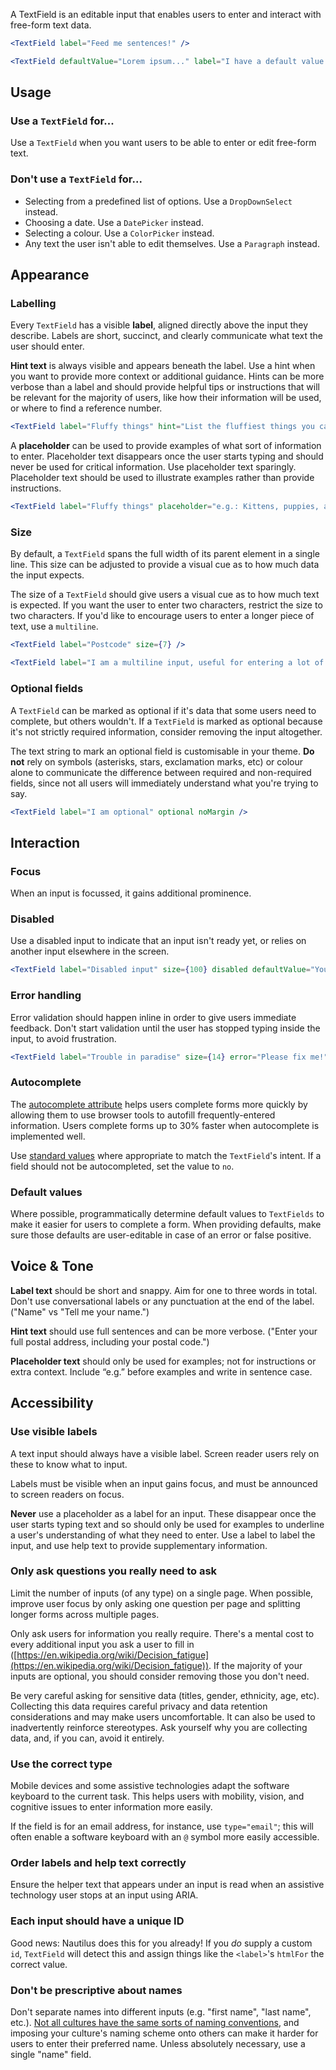 A TextField is an editable input that enables users to enter and interact with free-form text data.

```jsx
<TextField label="Feed me sentences!" />

<TextField defaultValue="Lorem ipsum..." label="I have a default value." noMargin />
```

## Usage

### Use a `TextField` for...

Use a `TextField` when you want users to be able to enter or edit free-form text.

### Don't use a `TextField` for...

- Selecting from a predefined list of options. Use a `DropDownSelect` instead.
- Choosing a date. Use a `DatePicker` instead.
- Selecting a colour. Use a `ColorPicker` instead.
- Any text the user isn't able to edit themselves. Use a `Paragraph` instead.

## Appearance

### Labelling

Every `TextField` has a visible **label**, aligned directly above the input they describe. Labels are short, succinct, and clearly communicate what text the user should enter.

**Hint text** is always visible and appears beneath the label. Use a hint when you want to provide more context or additional guidance. Hints can be more verbose than a label and should provide helpful tips or instructions that will be relevant for the majority of users, like how their information will be used, or where to find a reference number.

```jsx
<TextField label="Fluffy things" hint="List the fluffiest things you can think of, ideally in alphabetical order." placeholder="e.g.: Kittens, puppies, and ponies." noMargin />
```

A **placeholder** can be used to provide examples of what sort of information to enter. Placeholder text disappears once the user starts typing and should never be used for critical information. Use placeholder text sparingly. Placeholder text should be used to illustrate examples rather than provide instructions.

```jsx
<TextField label="Fluffy things" placeholder="e.g.: Kittens, puppies, and ponies." noMargin />
```

### Size

By default, a `TextField` spans the full width of its parent element in a single line. This size can be adjusted to provide a visual cue as to how much data the input expects.

The size of a `TextField` should give users a visual cue as to how much text is expected. If you want the user to enter two characters, restrict the size to two characters. If you'd like to encourage users to enter a longer piece of text, use a `multiline`.

```jsx
<TextField label="Postcode" size={7} />

<TextField label="I am a multiline input, useful for entering a lot of tex." multiline noMargin />
```

### Optional fields

A `TextField` can be marked as optional if it's data that some users need to complete, but others wouldn't. If a `TextField` is marked as optional because it's not strictly required information, consider removing the input altogether.

The text string to mark an optional field is customisable in your theme. **Do not** rely on symbols (asterisks, stars, exclamation marks, etc) or colour alone to communicate the difference between required and non-required fields, since not all users will immediately understand what you're trying to say.

```jsx
<TextField label="I am optional" optional noMargin />
```

## Interaction

### Focus

When an input is focussed, it gains additional prominence.

### Disabled

Use a disabled input to indicate that an input isn't ready yet, or relies on another input elsewhere in the screen.

```jsx
<TextField label="Disabled input" size={100} disabled defaultValue="You don't need to worry about me." noMargin />
```

### Error handling

Error validation should happen inline in order to give users immediate feedback. Don't start validation until the user has stopped typing inside the input, to avoid frustration.

```jsx
<TextField label="Trouble in paradise" size={14} error="Please fix me!" noMargin />
```

### Autocomplete

The [autocomplete attribute](https://cloudfour.com/thinks/autofill-what-web-devs-should-know-but-dont/) helps users complete forms more quickly by allowing them to use browser tools to autofill frequently-entered information. Users complete forms up to 30% faster when autocomplete is implemented well.

Use [standard values](https://html.spec.whatwg.org/multipage/form-control-infrastructure.html#autofill) where appropriate to match the `TextField`'s intent. If a field should not be autocompleted, set the value to `no`.

### Default values

Where possible, programmatically determine default values to `TextFields` to make it easier for users to complete a form. When providing defaults, make sure those defaults are user-editable in case of an error or false positive.

## Voice & Tone

**Label text** should be short and snappy. Aim for one to three words in total. Don't use conversational labels or any punctuation at the end of the label. ("Name" vs "Tell me your name.")

**Hint text** should use full sentences and can be more verbose. ("Enter your full postal address, including your postal code.")

**Placeholder text** should only be used for examples; not for instructions or extra context. Include “e.g.” before examples and write in sentence case.

## Accessibility

### Use visible labels

A text input should always have a visible label. Screen reader users rely on these to know what to input.

Labels must be visible when an input gains focus, and must be announced to screen readers on focus.

**Never** use a placeholder as a label for an input. These disappear once the user starts typing text and so should only be used for examples to underline a user's understanding of what they need to enter. Use a label to label the input, and use help text to provide supplementary information.

### Only ask questions you really need to ask

Limit the number of inputs (of any type) on a single page. When possible, improve user focus by only asking one question per page and splitting longer forms across multiple pages.

Only ask users for information you really require. There's a mental cost to every additional input you ask a user to fill in ([https://en.wikipedia.org/wiki/Decision_fatigue](https://en.wikipedia.org/wiki/Decision_fatigue)). If the majority of your inputs are optional, you should consider removing those you don't need.

Be very careful asking for sensitive data (titles, gender, ethnicity, age, etc). Collecting this data requires careful privacy and data retention considerations and may make users uncomfortable. It can also be used to inadvertently reinforce stereotypes. Ask yourself why you are collecting data, and, if you can, avoid it entirely.

### Use the correct type

Mobile devices and some assistive technologies adapt the software keyboard to the current task. This helps users with mobility, vision, and cognitive issues to enter information more easily.

If the field is for an email address, for instance, use `type="email"`; this will often enable a software keyboard with an `@` symbol more easily accessible.

### Order labels and help text correctly

Ensure the helper text that appears under an input is read when an assistive technology user stops at an input using ARIA.

### Each input should have a unique ID

Good news: Nautilus does this for you already! If you _do_ supply a custom `id`, `TextField` will detect this and assign things like the `<label>`'s `htmlFor` the correct value.

### Don't be prescriptive about names

Don't separate names into different inputs (e.g. "first name", "last name", etc.). [Not all cultures have the same sorts of naming conventions](https://www.kalzumeus.com/2010/06/17/falsehoods-programmers-believe-about-names/), and imposing your culture's naming scheme onto others can make it harder for users to enter their preferred name. Unless absolutely necessary, use a single "name" field.
